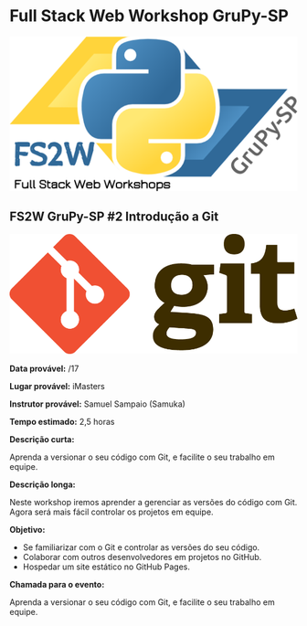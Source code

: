 # Full Stack Web Workshop GruPy-SP

![fs2w](img/fs2w.png)

## FS2W GruPy-SP #2 Introdução a Git

![git](img/git.png)

**Data provável:** /17

**Lugar provável:** iMasters

**Instrutor provável:**  Samuel Sampaio (Samuka)

**Tempo estimado:** 2,5 horas

**Descrição curta:**

Aprenda a versionar o seu código com Git, e facilite o seu trabalho em equipe.

**Descrição longa:**

Neste workshop iremos aprender a gerenciar as versões do código com Git. Agora será mais fácil controlar os projetos em equipe.

**Objetivo:**

* Se familiarizar com o Git e controlar as versões do seu código.
* Colaborar com outros desenvolvedores em projetos no GitHub.
* Hospedar um site estático no GitHub Pages.

**Chamada para o evento:**

Aprenda a versionar o seu código com Git, e facilite o seu trabalho em equipe.

